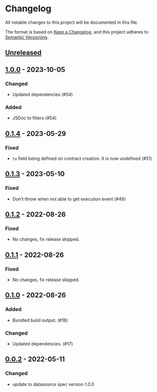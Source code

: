 # Changelog
All notable changes to this project will be documented in this file.

The format is based on [Keep a Changelog](https://keepachangelog.com/en/1.0.0/),
and this project adheres to [Semantic Versioning](https://semver.org/spec/v2.0.0.html).

## [Unreleased]

## [1.0.0] - 2023-10-05
### Changed
- Updated dependencies (#54)

### Added
- JSDoc to filters (#54)

## [0.1.4] - 2023-05-29
### Fixed
- `to` field being defined on contract creation. It is now undefined (#51)

## [0.1.3] - 2023-05-10
### Fixed
- Don't throw when not able to get execution event (#49)

## [0.1.2] - 2022-08-26
### Fixed
- No changes, fix release skipped.

## [0.1.1] - 2022-08-26
### Fixed
- No changes, fix release skipped.

## [0.1.0] - 2022-08-26
### Added
- Bundled build output. (#18)

### Changed
- Updated dependencies. (#17)

## [0.0.2] - 2022-05-11
### Changed
- update to datasource spec version 1.0.0

[Unreleased]: https://github.com/subquery/datasource-processors/compare/frontier-evm-processor/1.0.0...HEAD
[1.0.0]: https://github.com/subquery/datasource-processors/compare/frontier-evm-processor/0.1.4...frontier-evm-processor/1.0.0
[0.1.4]: https://github.com/subquery/datasource-processors/frontier-evm/0.1.3...frontier-evm/0.1.4
[0.1.3]: https://github.com/subquery/datasource-processors/frontier-evm/0.1.2...frontier-evm/0.1.3
[0.1.2]: https://github.com/subquery/datasource-processors/frontier-evm/0.1.1...frontier-evm/0.1.2
[0.1.1]: https://github.com/subquery/datasource-processors/frontier-evm/0.1.0...frontier-evm/0.1.1
[0.1.0]: https://github.com/subquery/datasource-processors/frontier-evm/0.0.2...frontier-evm/0.1.0
[0.0.2]: https://github.com/subquery/datasource-processors/tags/frontier-evm/0.0.2
